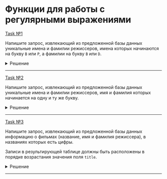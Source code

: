 # Функции для работы с регулярными выражениями

[Task №1](https://stepik.org/lesson/1481755/step/15?unit=1501468)

Напишите запрос, извлекающий из предложенной базы данных уникальные имена и фамилии режиссеров, имена которых начинаются на букву `B` или `P`, а фамилии на букву `B` или `D`.

<details>
  <summary>Решение</summary>

  ```sql
  SELECT DISTINCT director
  FROM Films
  WHERE REGEXP_LIKE(director, '[BP]\\w* [BD]\\w*', 'c') = 1;
  ```

</details>

---

[Task №2](https://stepik.org/lesson/1481755/step/16?unit=1501468)

Напишите запрос, извлекающий из предложенной базы данных уникальные имена и фамилии режиссеров, имя и фамилия которых начинается на одну и ту же букву.

<details>
  <summary>Решение</summary>

  ```sql
  SELECT DISTINCT director
  FROM Films
  WHERE REGEXP_LIKE(director, '([A-Z])\\w*[ ]\\1', 'c') = 1;
  ```

</details>

---

[Task №3](https://stepik.org/lesson/1481755/step/17?unit=1501468)

Напишите запрос, извлекающий из предложенной базы данных информацию о фильмах (название, имя и фамилия режиссера), в названиях которых есть цифры.

Записи в результирующей таблице должны быть расположены в порядке возрастания значения поля `title`.

<details>
  <summary>Решение</summary>

  ```sql
  SELECT title, director
  FROM Films
  WHERE REGEXP_LIKE(title, '\\d', 'c') = 1
  ORDER BY title;
  ```

</details>

---

